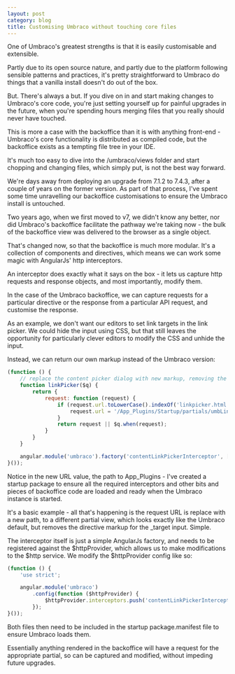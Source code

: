 ```yaml
---
layout: post
category: blog
title: Customising Umbraco without touching core files
---
```


One of Umbraco's greatest strengths is that it is easily customisable and extensible. 

Partly due to its open source nature, and partly due to the platform following sensible patterns and practices, it's pretty straightforward to Umbraco do things that a vanilla install doesn't do out of the box.

But. There's always a but. If you dive on in and start making changes to Umbraco's core code, you're just setting yourself up for painful upgrades in the future, when you're spending hours merging files that you really should never have touched.

This is more a case with the backoffice than it is with anything front-end - Umbraco's core functionality is distributed as compiled code, but the backoffice exists as a tempting file tree in your IDE.

It's much too easy to dive into the /umbraco/views folder and start chopping and changing files, which simply put, is not the best way forward.

We're days away from deploying an upgrade from 7.1.2 to 7.4.3, after a couple of years on the former version. As part of that process, I've spent some time unravelling our backoffice customisations to ensure the Umbraco install is untouched.

Two years ago, when we first moved to v7, we didn't know any better, nor did Umbraco's backoffice facilitate the pathway we're taking now - the bulk of the backoffice view was delivered to the browser as a single object.

That's changed now, so that the backoffice is much more modular. It's a collection of components and directives, which means we can work some magic with AngularJs' http interceptors.

An interceptor does exactly what it says on the box - it lets us capture http requests and response objects, and most importantly, modify them.

In the case of the Umbraco backoffice, we can capture requests for a particular directive or the response from a particular API request, and customise the response.

As an example, we don't want our editors to set link targets in the link picker. We could hide the input using CSS, but that still leaves the opportunity for particularly clever editors to modify the CSS and unhide the input.

Instead, we can return our own markup instead of the Umbraco version:

```js
(function () {
    // replace the content picker dialog with new markup, removing the _target option
    function linkPicker($q) {
        return {
            request: function (request) {
                if (request.url.toLowerCase().indexOf('linkpicker.html') !== -1) {
                    request.url = '/App_Plugins/Startup/partials/umbLinkPicker.html';
                }
                return request || $q.when(request);
            } 
        }
    }

    angular.module('umbraco').factory('contentLinkPickerInterceptor', ['$q', linkPicker]);
}());
```

Notice in the new URL value, the path to App_Plugins - I've created a startup package to ensure all the required interceptors and other bits and pieces of backoffice code are loaded and ready when the Umbraco instance is started.

It's a basic example - all that's happening is the request URL is replace with a new path, to a different partial view, which looks exactly like the Umbraco default, but removes the directive markup for the _target input. Simple.

The interceptor itself is just a simple AngularJs factory, and needs to be registered against the $httpProvider, which allows us to make modifications to the $http service. We modify the $httpProvider config like so:

```js
(function () {
    'use strict';

    angular.module('umbraco')
        .config(function ($httpProvider) {
            $httpProvider.interceptors.push('contentLinkPickerInterceptor');
        });
}());
```

Both files then need to be included in the startup package.manifest file to ensure Umbraco loads them.

Essentially anything rendered in the backoffice will have a request for the appropriate partial, so can be captured and modified, without impeding future upgrades.
